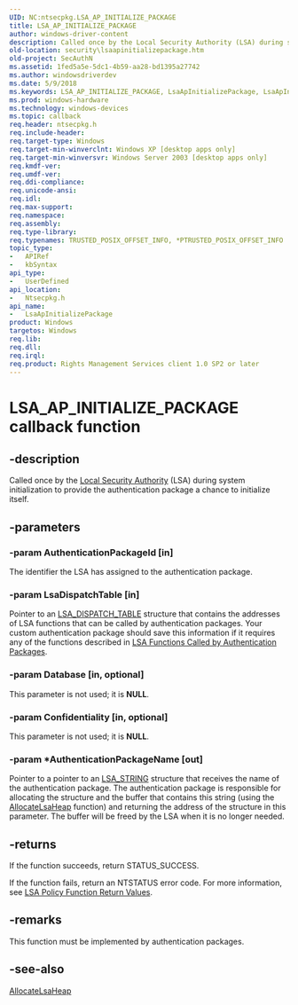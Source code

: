 ```yaml
---
UID: NC:ntsecpkg.LSA_AP_INITIALIZE_PACKAGE
title: LSA_AP_INITIALIZE_PACKAGE
author: windows-driver-content
description: Called once by the Local Security Authority (LSA) during system initialization to provide the authentication package a chance to initialize itself.
old-location: security\lsaapinitializepackage.htm
old-project: SecAuthN
ms.assetid: 1fed5a5e-5dc1-4b59-aa28-bd1395a27742
ms.author: windowsdriverdev
ms.date: 5/9/2018
ms.keywords: LSA_AP_INITIALIZE_PACKAGE, LsaApInitializePackage, LsaApInitializePackage function [Security], _lsa_lsaapinitializepackage, ntsecpkg/LsaApInitializePackage, security.lsaapinitializepackage
ms.prod: windows-hardware
ms.technology: windows-devices
ms.topic: callback
req.header: ntsecpkg.h
req.include-header: 
req.target-type: Windows
req.target-min-winverclnt: Windows XP [desktop apps only]
req.target-min-winversvr: Windows Server 2003 [desktop apps only]
req.kmdf-ver: 
req.umdf-ver: 
req.ddi-compliance: 
req.unicode-ansi: 
req.idl: 
req.max-support: 
req.namespace: 
req.assembly: 
req.type-library: 
req.typenames: TRUSTED_POSIX_OFFSET_INFO, *PTRUSTED_POSIX_OFFSET_INFO
topic_type:
-	APIRef
-	kbSyntax
api_type:
-	UserDefined
api_location:
-	Ntsecpkg.h
api_name:
-	LsaApInitializePackage
product: Windows
targetos: Windows
req.lib: 
req.dll: 
req.irql: 
req.product: Rights Management Services client 1.0 SP2 or later
---
```


# LSA_AP_INITIALIZE_PACKAGE callback function


## -description


Called once by the <a href="https://msdn.microsoft.com/65dd9a04-fc7c-4179-95ff-dac7dad4668f">Local Security Authority</a> (LSA) during system initialization to provide the authentication package a chance to initialize itself.


## -parameters




### -param AuthenticationPackageId [in]

The identifier the LSA has assigned to the authentication package.


### -param LsaDispatchTable [in]

Pointer to an 
<a href="https://msdn.microsoft.com/2e144ce0-e8c9-457a-8b12-7d21dda6adf3">LSA_DISPATCH_TABLE</a> structure that contains the addresses of LSA functions that can be called by authentication packages. Your custom authentication package should save this information if it requires any of the functions described in 
<a href="authentication_functions.htm">LSA Functions Called by Authentication Packages</a>.


### -param Database [in, optional]

This parameter is not used; it is <b>NULL</b>.


### -param Confidentiality [in, optional]

This parameter is not used; it is <b>NULL</b>.


### -param *AuthenticationPackageName [out]

Pointer to a pointer to an <a href="https://msdn.microsoft.com/4ae4160f-bcad-41d9-8239-91da44702b76">LSA_STRING</a> structure that receives the name of the authentication package. The authentication package is responsible for allocating the structure and the buffer that contains this string (using the 
<a href="https://msdn.microsoft.com/cb87f1b1-3e1e-4add-8e74-ca7b4f8599ba">AllocateLsaHeap</a> function) and returning the address of the structure in this parameter. The buffer will be freed by the LSA when it is no longer needed.


## -returns



If the function succeeds, return STATUS_SUCCESS.

If the function fails, return an NTSTATUS error code. For more information, see 
<a href="https://msdn.microsoft.com/ee55364e-8ffe-4a78-a49a-250756561770">LSA Policy Function Return Values</a>.




## -remarks



This function must be implemented by authentication packages.




## -see-also




<a href="https://msdn.microsoft.com/cb87f1b1-3e1e-4add-8e74-ca7b4f8599ba">AllocateLsaHeap</a>
 

 

